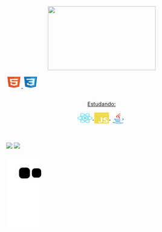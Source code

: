 <div align="center">
<a href="https://github.com/ipedroavelino">

  
<img height="170em" width="285em" align="center" src="https://github-readme-stats.vercel.app/api/top-langs/?username=ipedroavelino&layout=compact&langs_count=7&theme=midnight-purple"/>
</div>

<div  style="display: inline_block" ><br>
<img  alt="HTML-Logo" height="30" width="40" src="https://raw.githubusercontent.com/devicons/devicon/master/icons/html5/html5-original.svg">
<img  alt="CSS-logo" height="30" width="40" src="https://raw.githubusercontent.com/devicons/devicon/master/icons/css3/css3-original.svg">
</div>
  <br>
  <div align="center">
  <p>Estudando:</p>
 <img align="center" alt="React-Logo" height="30" width="40" src="https://raw.githubusercontent.com/devicons/devicon/master/icons/react/react-original.svg">
<img align="center" alt="JS-Logo" height="30" width="40" src="https://raw.githubusercontent.com/devicons/devicon/master/icons/javascript/javascript-plain.svg">
   <img align="center" alt="Java-Logo" height="30" width="40" src="https://github.com/devicons/devicon/blob/master/icons/java/java-original.svg"> 
   </div>
  
  
<div style="margin-top: 50px">
  <a href="https://www.linkedin.com/in/pedro-avelino" target="_blank"><img src="https://img.shields.io/badge/-LinkedIn-%230077B5?style=for-the-badge&logo=linkedin&logoColor=white" target="_blank"></a> 
   <a href = "mailto:ipedroavelino@gmail.com"><img src="https://img.shields.io/badge/Gmail-D14836?style=for-the-badge&logo=gmail&logoColor=white"></a>
</div>
  

  ![Snake animation](https://github.com/ipedroavelino/ipedroavelino/blob/output/github-contribution-grid-snake.svg)

